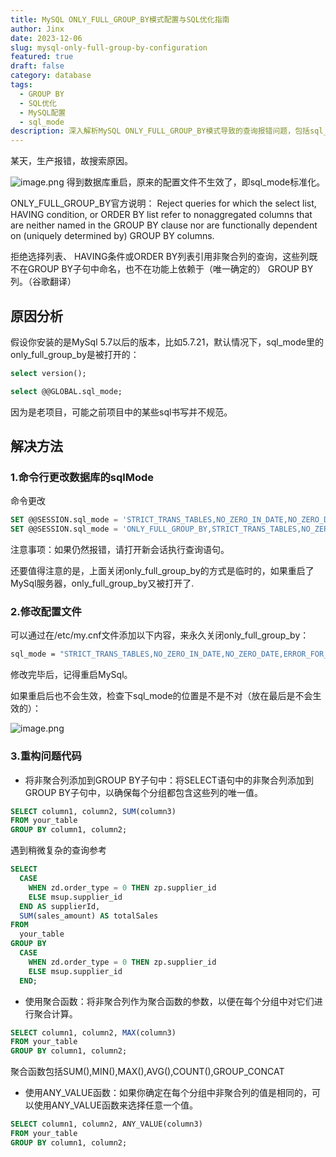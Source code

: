 ```yaml
---
title: MySQL ONLY_FULL_GROUP_BY模式配置与SQL优化指南
author: Jinx
date: 2023-12-06
slug: mysql-only-full-group-by-configuration
featured: true
draft: false
category: database
tags:
  - GROUP BY
  - SQL优化
  - MySQL配置
  - sql_mode
description: 深入解析MySQL ONLY_FULL_GROUP_BY模式导致的查询报错问题，包括sql_mode配置说明、临时与永久解决方案，以及GROUP BY语句的最佳实践和优化建议
---
```


某天，生产报错，故搜索原因。

<!-- more -->

![image.png](/static/img/17886b52ba03a1a3bd91e40c5f55ac95.image.webp)
得到数据库重启，原来的配置文件不生效了，即sql_mode标准化。

ONLY_FULL_GROUP_BY官方说明：
Reject queries for which the select list, HAVING condition, or ORDER BY list refer to nonaggregated columns that are neither named in the GROUP BY clause nor are functionally dependent on (uniquely determined by) GROUP BY columns.

拒绝选择列表、 HAVING条件或ORDER BY列表引用非聚合列的查询，这些列既不在GROUP BY子句中命名，也不在功能上依赖于（唯一确定的） GROUP BY列。（谷歌翻译）

## 原因分析

假设你安装的是MySql 5.7以后的版本，比如5.7.21，默认情况下，sql_mode里的only_full_group_by是被打开的：

```sql
select version();

select @@GLOBAL.sql_mode;
```

因为是老项目，可能之前项目中的某些sql书写并不规范。

## 解决方法

### 1.命令行更改数据库的sqlMode

命令更改

```sql
SET @@SESSION.sql_mode = 'STRICT_TRANS_TABLES,NO_ZERO_IN_DATE,NO_ZERO_DATE,ERROR_FOR_DIVISION_BY_ZERO,NO_AUTO_CREATE_USER,NO_ENGINE_SUBSTITUTION';
SET @@SESSION.sql_mode = 'ONLY_FULL_GROUP_BY,STRICT_TRANS_TABLES,NO_ZERO_IN_DATE,NO_ZERO_DATE,ERROR_FOR_DIVISION_BY_ZERO,NO_AUTO_CREATE_USER,NO_ENGINE_SUBSTITUTION';

```

注意事项：如果仍然报错，请打开新会话执行查询语句。

还要值得注意的是，上面关闭only_full_group_by的方式是临时的，如果重启了MySql服务器，only_full_group_by又被打开了.

### 2.修改配置文件

可以通过在/etc/my.cnf文件添加以下内容，来永久关闭only_full_group_by：

```sh
sql_mode = "STRICT_TRANS_TABLES,NO_ZERO_IN_DATE,NO_ZERO_DATE,ERROR_FOR_DIVISION_BY_ZERO,NO_AUTO_CREATE_USER,NO_ENGINE_SUBSTITUTION"
```

修改完毕后，记得重启MySql。

如果重启后也不会生效，检查下sql_mode的位置是不是不对（放在最后是不会生效的）：

![image.png](/static/img/885b983bd84925dc818cae41a39afd5b.image.webp)

### 3.重构问题代码

- 将非聚合列添加到GROUP BY子句中：将SELECT语句中的非聚合列添加到GROUP BY子句中，以确保每个分组都包含这些列的唯一值。

```sql
SELECT column1, column2, SUM(column3)
FROM your_table
GROUP BY column1, column2;
```

遇到稍微复杂的查询参考

```sql
SELECT
  CASE
    WHEN zd.order_type = 0 THEN zp.supplier_id
    ELSE msup.supplier_id
  END AS supplierId,
  SUM(sales_amount) AS totalSales
FROM
  your_table
GROUP BY
  CASE
    WHEN zd.order_type = 0 THEN zp.supplier_id
    ELSE msup.supplier_id
  END;
```

- 使用聚合函数：将非聚合列作为聚合函数的参数，以便在每个分组中对它们进行聚合计算。

```sql
SELECT column1, column2, MAX(column3)
FROM your_table
GROUP BY column1, column2;
```

聚合函数包括SUM(),MIN(),MAX(),AVG(),COUNT(),GROUP_CONCAT

- 使用ANY_VALUE函数：如果你确定在每个分组中非聚合列的值是相同的，可以使用ANY_VALUE函数来选择任意一个值。

```sql
SELECT column1, column2, ANY_VALUE(column3)
FROM your_table
GROUP BY column1, column2;
```
